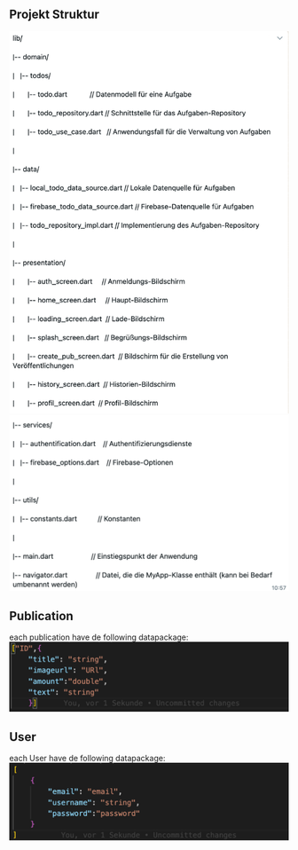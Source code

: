 ## Projekt Struktur
![click hier](../Spendeconnect/assets/images/struc.png)
![click hier](../Spendeconnect/assets/images/struck.png)
## Publication
each publication have de following datapackage:
![DataPack](../Spendeconnect/assets/images/Pubpack.png)
## User
each User have de following datapackage:
![UserPack](../Spendeconnect/assets/images/Userpack.png)